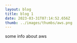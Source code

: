 ```yaml
---
layout: blog
title: blog 1
date: 2023-03-31T07:14:52.656Z
thumb: ../images/thumbs/aws.png
---
```

some info about aws